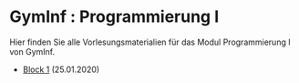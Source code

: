 # GymInf : Programmierung I

Hier finden Sie alle Vorlesungsmaterialien für das Modul Programmierung I von GymInf.

* [Block 1](block1/index.md) (25.01.2020)